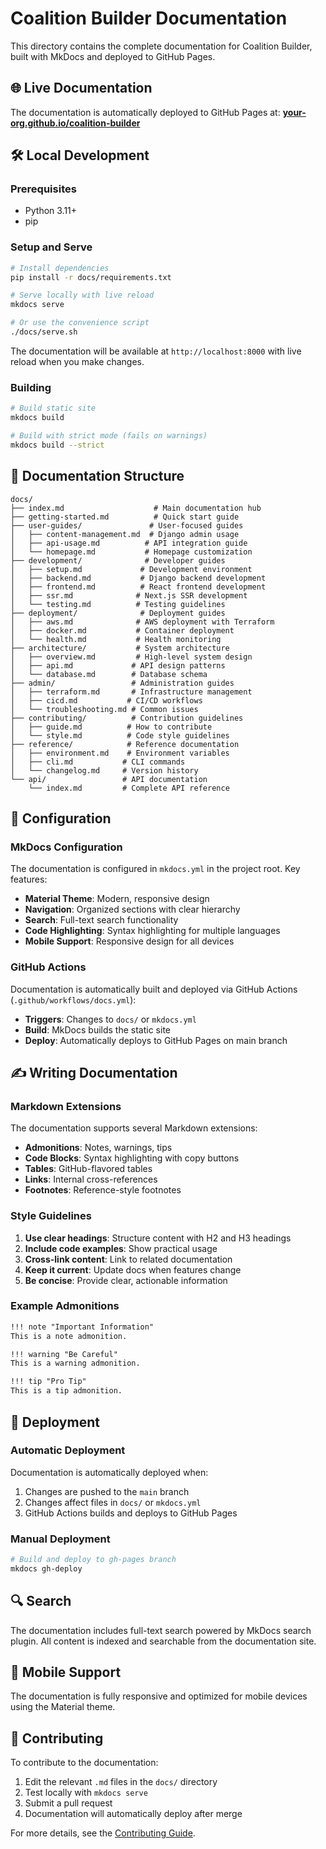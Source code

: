 # Coalition Builder Documentation

This directory contains the complete documentation for Coalition Builder, built with MkDocs and deployed to GitHub Pages.

## 🌐 Live Documentation

The documentation is automatically deployed to GitHub Pages at:
**[your-org.github.io/coalition-builder](https://your-org.github.io/coalition-builder/)**

## 🛠️ Local Development

### Prerequisites

- Python 3.11+
- pip

### Setup and Serve

```bash
# Install dependencies
pip install -r docs/requirements.txt

# Serve locally with live reload
mkdocs serve

# Or use the convenience script
./docs/serve.sh
```

The documentation will be available at `http://localhost:8000` with live reload when you make changes.

### Building

```bash
# Build static site
mkdocs build

# Build with strict mode (fails on warnings)
mkdocs build --strict
```

## 📁 Documentation Structure

```
docs/
├── index.md                    # Main documentation hub
├── getting-started.md          # Quick start guide
├── user-guides/               # User-focused guides
│   ├── content-management.md  # Django admin usage
│   ├── api-usage.md          # API integration guide
│   └── homepage.md           # Homepage customization
├── development/              # Developer guides
│   ├── setup.md             # Development environment
│   ├── backend.md           # Django backend development
│   ├── frontend.md          # React frontend development
│   ├── ssr.md              # Next.js SSR development
│   └── testing.md          # Testing guidelines
├── deployment/              # Deployment guides
│   ├── aws.md              # AWS deployment with Terraform
│   ├── docker.md           # Container deployment
│   └── health.md           # Health monitoring
├── architecture/           # System architecture
│   ├── overview.md         # High-level system design
│   ├── api.md             # API design patterns
│   └── database.md        # Database schema
├── admin/                 # Administration guides
│   ├── terraform.md       # Infrastructure management
│   ├── cicd.md           # CI/CD workflows
│   └── troubleshooting.md # Common issues
├── contributing/          # Contribution guidelines
│   ├── guide.md          # How to contribute
│   └── style.md          # Code style guidelines
├── reference/            # Reference documentation
│   ├── environment.md    # Environment variables
│   ├── cli.md           # CLI commands
│   └── changelog.md     # Version history
└── api/                 # API documentation
    └── index.md         # Complete API reference
```

## 🔧 Configuration

### MkDocs Configuration

The documentation is configured in `mkdocs.yml` in the project root. Key features:

- **Material Theme**: Modern, responsive design
- **Navigation**: Organized sections with clear hierarchy
- **Search**: Full-text search functionality
- **Code Highlighting**: Syntax highlighting for multiple languages
- **Mobile Support**: Responsive design for all devices

### GitHub Actions

Documentation is automatically built and deployed via GitHub Actions (`.github/workflows/docs.yml`):

- **Triggers**: Changes to `docs/` or `mkdocs.yml`
- **Build**: MkDocs builds the static site
- **Deploy**: Automatically deploys to GitHub Pages on main branch

## ✍️ Writing Documentation

### Markdown Extensions

The documentation supports several Markdown extensions:

- **Admonitions**: Notes, warnings, tips
- **Code Blocks**: Syntax highlighting with copy buttons
- **Tables**: GitHub-flavored tables
- **Links**: Internal cross-references
- **Footnotes**: Reference-style footnotes

### Style Guidelines

1. **Use clear headings**: Structure content with H2 and H3 headings
2. **Include code examples**: Show practical usage
3. **Cross-link content**: Link to related documentation
4. **Keep it current**: Update docs when features change
5. **Be concise**: Provide clear, actionable information

### Example Admonitions

```markdown
!!! note "Important Information"
This is a note admonition.

!!! warning "Be Careful"
This is a warning admonition.

!!! tip "Pro Tip"
This is a tip admonition.
```

## 🚀 Deployment

### Automatic Deployment

Documentation is automatically deployed when:

1. Changes are pushed to the `main` branch
2. Changes affect files in `docs/` or `mkdocs.yml`
3. GitHub Actions builds and deploys to GitHub Pages

### Manual Deployment

```bash
# Build and deploy to gh-pages branch
mkdocs gh-deploy
```

## 🔍 Search

The documentation includes full-text search powered by MkDocs search plugin. All content is indexed and searchable from the documentation site.

## 📱 Mobile Support

The documentation is fully responsive and optimized for mobile devices using the Material theme.

## 🤝 Contributing

To contribute to the documentation:

1. Edit the relevant `.md` files in the `docs/` directory
2. Test locally with `mkdocs serve`
3. Submit a pull request
4. Documentation will automatically deploy after merge

For more details, see the [Contributing Guide](contributing/guide.md).
